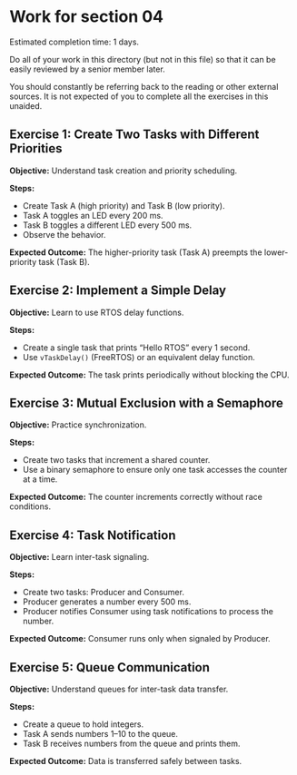 # Work for section 04

Estimated completion time: 1 days.

Do all of your work in this directory (but not in this file) so that it can be easily reviewed by a senior member later.

You should constantly be referring back to the reading or other external sources. It is not expected of you to complete all the exercises in this unaided.

## Exercise 1: Create Two Tasks with Different Priorities

**Objective:** Understand task creation and priority scheduling.

**Steps:**

- Create Task A (high priority) and Task B (low priority).
- Task A toggles an LED every 200 ms.
- Task B toggles a different LED every 500 ms.
- Observe the behavior.

**Expected Outcome:** The higher-priority task (Task A) preempts the lower-priority task (Task B).

## Exercise 2: Implement a Simple Delay

**Objective:** Learn to use RTOS delay functions.

**Steps:**

- Create a single task that prints “Hello RTOS” every 1 second.
- Use `vTaskDelay()` (FreeRTOS) or an equivalent delay function.

**Expected Outcome:** The task prints periodically without blocking the CPU.

## Exercise 3: Mutual Exclusion with a Semaphore

**Objective:** Practice synchronization.

**Steps:**

- Create two tasks that increment a shared counter.
- Use a binary semaphore to ensure only one task accesses the counter at a time.

**Expected Outcome:** The counter increments correctly without race conditions.

## Exercise 4: Task Notification

**Objective:** Learn inter-task signaling.

**Steps:**

- Create two tasks: Producer and Consumer.
- Producer generates a number every 500 ms.
- Producer notifies Consumer using task notifications to process the number.

**Expected Outcome:** Consumer runs only when signaled by Producer.

## Exercise 5: Queue Communication

**Objective:** Understand queues for inter-task data transfer.

**Steps:**

- Create a queue to hold integers.
- Task A sends numbers 1–10 to the queue.
- Task B receives numbers from the queue and prints them.

**Expected Outcome:** Data is transferred safely between tasks.
